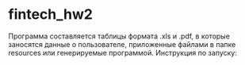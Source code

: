 # fintech_hw2
Программа составляется таблицы формата .xls и .pdf, в которые заносятся данные о пользователе, 
приложенные файлами в папке resources или генерируемые программой.
Инструкция по запуску:
